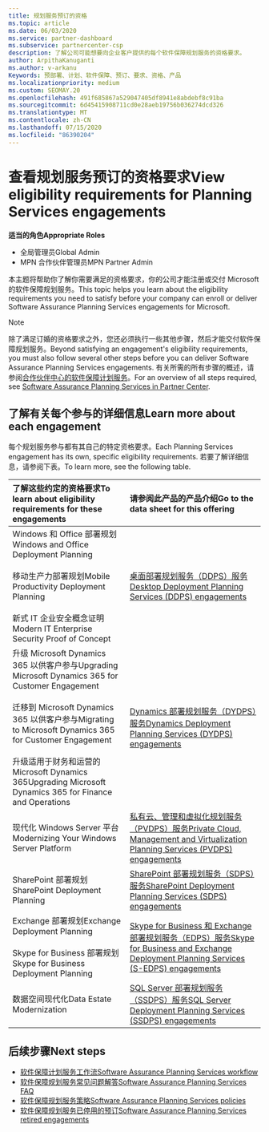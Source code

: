 ```yaml
---
title: 规划服务预订的资格
ms.topic: article
ms.date: 06/03/2020
ms.service: partner-dashboard
ms.subservice: partnercenter-csp
description: 了解公司可能想要向企业客户提供的每个软件保障规划服务的资格要求。
author: ArpithaKanuganti
ms.author: v-arkanu
Keywords: 预部署、计划、软件保障、预订、要求、资格、产品
ms.localizationpriority: medium
ms.custom: SEOMAY.20
ms.openlocfilehash: 491f685867a529047405df8941e8abdebf8c91ba
ms.sourcegitcommit: 6d45415908711cd0e28aeb19756b036274dcd326
ms.translationtype: MT
ms.contentlocale: zh-CN
ms.lasthandoff: 07/15/2020
ms.locfileid: "86390204"
---
```

# <a name="view-eligibility-requirements-for-planning-services-engagements"></a><span data-ttu-id="0093e-104">查看规划服务预订的资格要求</span><span class="sxs-lookup"><span data-stu-id="0093e-104">View eligibility requirements for Planning Services engagements</span></span>

<span data-ttu-id="0093e-105">**适当的角色**</span><span class="sxs-lookup"><span data-stu-id="0093e-105">**Appropriate Roles**</span></span>

- <span data-ttu-id="0093e-106">全局管理员</span><span class="sxs-lookup"><span data-stu-id="0093e-106">Global Admin</span></span>
- <span data-ttu-id="0093e-107">MPN 合作伙伴管理员</span><span class="sxs-lookup"><span data-stu-id="0093e-107">MPN Partner Admin</span></span>

<span data-ttu-id="0093e-108">本主题将帮助你了解你需要满足的资格要求，你的公司才能注册或交付 Microsoft 的软件保障规划服务。</span><span class="sxs-lookup"><span data-stu-id="0093e-108">This topic helps you learn about the eligibility requirements you need to satisfy before your company can enroll or deliver Software Assurance Planning Services engagements for Microsoft.</span></span>

>[!NOTE]
> <span data-ttu-id="0093e-109">除了满足订婚的资格要求之外，您还必须执行一些其他步骤，然后才能交付软件保障规划服务。</span><span class="sxs-lookup"><span data-stu-id="0093e-109">Beyond satisfying an engagement's eligibility requirements, you must also follow several other steps before you can deliver Software Assurance Planning Services engagements.</span></span> <span data-ttu-id="0093e-110">有关所需的所有步骤的概述，请参阅[合作伙伴中心的软件保障计划服务](software-assurance-dps.md)。</span><span class="sxs-lookup"><span data-stu-id="0093e-110">For an overview of all steps required, see [Software Assurance Planning Services in Partner Center](software-assurance-dps.md).</span></span>

## <a name="learn-more-about-each-engagement"></a><span data-ttu-id="0093e-111">了解有关每个参与的详细信息</span><span class="sxs-lookup"><span data-stu-id="0093e-111">Learn more about each engagement</span></span>

<span data-ttu-id="0093e-112">每个规划服务参与都有其自己的特定资格要求。</span><span class="sxs-lookup"><span data-stu-id="0093e-112">Each Planning Services engagement has its own, specific eligibility requirements.</span></span> <span data-ttu-id="0093e-113">若要了解详细信息，请参阅下表。</span><span class="sxs-lookup"><span data-stu-id="0093e-113">To learn more, see the following table.</span></span>

|<span data-ttu-id="0093e-114">**了解这些约定的资格要求**</span><span class="sxs-lookup"><span data-stu-id="0093e-114">**To learn about eligibility requirements for these engagements**</span></span>   |<span data-ttu-id="0093e-115">**请参阅此产品的产品介绍**</span><span class="sxs-lookup"><span data-stu-id="0093e-115">**Go to the data sheet for this offering**</span></span>  |
|:------------------------------------|:------------------|
| <span data-ttu-id="0093e-116">Windows 和 Office 部署规划</span><span class="sxs-lookup"><span data-stu-id="0093e-116">Windows and Office Deployment Planning</span></span><br/><br/> <span data-ttu-id="0093e-117">移动生产力部署规划</span><span class="sxs-lookup"><span data-stu-id="0093e-117">Mobile Productivity Deployment Planning</span></span><br/><br/> <span data-ttu-id="0093e-118">新式 IT 企业安全概念证明</span><span class="sxs-lookup"><span data-stu-id="0093e-118">Modern IT Enterprise Security Proof of Concept</span></span> | [<span data-ttu-id="0093e-119">桌面部署规划服务（DDPS）服务</span><span class="sxs-lookup"><span data-stu-id="0093e-119">Desktop Deployment Planning Services (DDPS) engagements</span></span>](https://go.microsoft.com/fwlink/?linkid=2116072) |
| <span data-ttu-id="0093e-120">升级 Microsoft Dynamics 365 以供客户参与</span><span class="sxs-lookup"><span data-stu-id="0093e-120">Upgrading Microsoft Dynamics 365 for Customer Engagement</span></span><br/><br/> <span data-ttu-id="0093e-121">迁移到 Microsoft Dynamics 365 以供客户参与</span><span class="sxs-lookup"><span data-stu-id="0093e-121">Migrating to Microsoft Dynamics 365 for Customer Engagement</span></span><br/><br/> <span data-ttu-id="0093e-122">升级适用于财务和运营的 Microsoft Dynamics 365</span><span class="sxs-lookup"><span data-stu-id="0093e-122">Upgrading Microsoft Dynamics 365 for Finance and Operations</span></span>  | [<span data-ttu-id="0093e-123">Dynamics 部署规划服务（DYDPS）服务</span><span class="sxs-lookup"><span data-stu-id="0093e-123">Dynamics Deployment Planning Services (DYDPS) engagements</span></span>](https://go.microsoft.com/fwlink/?linkid=2116073)  |
| <span data-ttu-id="0093e-124">现代化 Windows Server 平台</span><span class="sxs-lookup"><span data-stu-id="0093e-124">Modernizing Your Windows Server Platform</span></span> | [<span data-ttu-id="0093e-125">私有云、管理和虚拟化规划服务（PVDPS）服务</span><span class="sxs-lookup"><span data-stu-id="0093e-125">Private Cloud, Management and Virtualization Planning Services (PVDPS) engagements</span></span>](https://go.microsoft.com/fwlink/?linkid=2115982) |
| <span data-ttu-id="0093e-126">SharePoint 部署规划</span><span class="sxs-lookup"><span data-stu-id="0093e-126">SharePoint Deployment Planning</span></span>   | [<span data-ttu-id="0093e-127">SharePoint 部署规划服务（SDPS）服务</span><span class="sxs-lookup"><span data-stu-id="0093e-127">SharePoint Deployment Planning Services (SDPS) engagements</span></span>](https://go.microsoft.com/fwlink/?linkid=2116074)  |
| <span data-ttu-id="0093e-128">Exchange 部署规划</span><span class="sxs-lookup"><span data-stu-id="0093e-128">Exchange Deployment Planning</span></span><br/><br/> <span data-ttu-id="0093e-129">Skype for Business 部署规划</span><span class="sxs-lookup"><span data-stu-id="0093e-129">Skype for Business Deployment Planning</span></span>  | [<span data-ttu-id="0093e-130">Skype for Business 和 Exchange 部署规划服务（EDPS）服务</span><span class="sxs-lookup"><span data-stu-id="0093e-130">Skype for Business and Exchange Deployment Planning Services (S-EDPS) engagements</span></span>](https://go.microsoft.com/fwlink/?linkid=2116075)  |
| <span data-ttu-id="0093e-131">数据空间现代化</span><span class="sxs-lookup"><span data-stu-id="0093e-131">Data Estate Modernization</span></span>  | [<span data-ttu-id="0093e-132">SQL Server 部署规划服务（SSDPS）服务</span><span class="sxs-lookup"><span data-stu-id="0093e-132">SQL Server Deployment Planning Services (SSDPS) engagements</span></span>](https://go.microsoft.com/fwlink/?linkid=2116076)  |

## <a name="next-steps"></a><span data-ttu-id="0093e-133">后续步骤</span><span class="sxs-lookup"><span data-stu-id="0093e-133">Next steps</span></span>

- [<span data-ttu-id="0093e-134">软件保障计划服务工作流</span><span class="sxs-lookup"><span data-stu-id="0093e-134">Software Assurance Planning Services workflow</span></span>](https://go.microsoft.com/fwlink/?linkid=2115983)
- [<span data-ttu-id="0093e-135">软件保障规划服务常见问题解答</span><span class="sxs-lookup"><span data-stu-id="0093e-135">Software Assurance Planning Services FAQ</span></span>](https://go.microsoft.com/fwlink/?linkid=2116077)
- [<span data-ttu-id="0093e-136">软件保障规划服务策略</span><span class="sxs-lookup"><span data-stu-id="0093e-136">Software Assurance Planning Services policies</span></span>](https://go.microsoft.com/fwlink/?linkid=2115984)
- [<span data-ttu-id="0093e-137">软件保障规划服务已停用的预订</span><span class="sxs-lookup"><span data-stu-id="0093e-137">Software Assurance Planning Services retired engagements</span></span>](https://query.prod.cms.rt.microsoft.com/cms/api/am/binary/RE4sln9)
